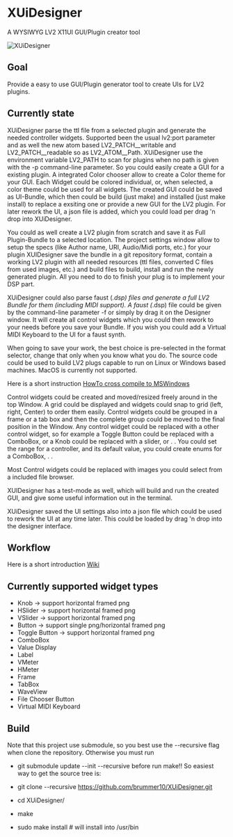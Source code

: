 # XUiDesigner
A WYSIWYG LV2 X11UI GUI/Plugin creator tool

![XUiDesigner](https://i.imgur.com/wKA2eqO.gif)

## Goal
Provide a easy to use GUI/Plugin generator tool to create UIs for LV2 plugins.

## Currently state
XUiDesigner parse the ttl file from a selected plugin and generate the needed controller widgets.
Supported been the usual lv2:port parameter and as well the new atom based LV2_PATCH__writable and LV2_PATCH__readable
so as LV2_ATOM__Path.
XUiDesigner use the environment variable LV2_PATH to scan for plugins when no path is given with the
-p command-line parameter.
So you could easily create a GUI for a existing plugin.
A integrated Color chooser allow to create a Color theme for your GUI.
Each Widget could be colored individual, or, when selected, a color theme could be used for all widgets.
The created GUI could be saved as UI-Bundle, which then could be build (just make) and installed (just make install)
to replace a exsiting one or provide a new GUI for the LV2 plugin.
For later rework the UI, a json file is added, which you could load per drag 'n drop into XUiDesigner.

You could as well create a LV2 plugin from scratch and save it as Full Plugin-Bundle to a selected location.
The project settings window allow to setup the specs (like Author name, URI, Audio/Midi ports, etc.) for your plugin 
XUIDesigner save the bundle in a git repository format, contain a working LV2 plugin with all needed resources 
(ttl files, converted C files from used images, etc.) and build files to build, install and run the newly generated plugin.
All you need to do to finish your plug is to implement your DSP part.

XUiDesigner could also parse faust (*.dsp) files and generate a full LV2 Bundle for them (including MIDI support). 
A faust (*.dsp) file could be given by the command-line parameter -f or simply by drag it on the Designer window. 
It will create all control widgets which you could then rework to your needs before you save your Bundle.
If you wish you could add a Virtual MIDI Keyboard to the UI for a faust synth.

When going to save your work, the best choice is pre-selected in the format selector, change that only when you know what you do.
The source code could be used to build LV2 plugs capable to run on Linux or Windows based machines.
MacOS is currently not supported.

Here is a short instruction [HowTo cross compile to MSWindows](https://github.com/brummer10/XUiDesigner/blob/main/README.developer.md)

Control widgets could be created and moved/resized freely around in the top Window.
A grid could be displayed and widgets could snap to grid (left, right, Center) to order them easily. 
Control widgets could be grouped in a frame or a tab box and then the complete group could be moved to the final position in the Window.
Any control widget could be replaced with a other control widget, so for example a Toggle Button could be replaced with a ComboBox,
or a Knob could be replaced with a slider, or . . 
You could set the range for a controller, and its default value, you could create enums for a ComboBox, . .

Most Control widgets could be replaced with images you could select from a included file browser.

XUIDesigner has a test-mode as well, which will build and run the created GUI, and give some useful information out in the terminal.

XUiDesigner saved the UI settings also into a json file which could be used to rework the UI at any time later.
This could be loaded by drag 'n drop into the designer interface.

## Workflow
Here is a short introduction 
[Wiki](https://github.com/brummer10/XUiDesigner/wiki/XUiDesigner)

## Currently supported widget types

 - Knob          -> support horizontal framed png
 - HSlider       -> support horizontal framed png
 - VSlider       -> support horizontal framed png
 - Button        -> support single png/horizontal framed png
 - Toggle Button -> support horizontal framed png
 - ComboBox
 - Value Display
 - Label
 - VMeter
 - HMeter
 - Frame
 - TabBox
 - WaveView
 - File Chooser Button
 - Virtual MIDI Keyboard 

## Build

Note that this project use submodule, so you best use the --recursive flag
when clone the repository. Otherwise you must run 
 - git submodule update --init --recursive
before run make!!
So easiest way to get the source tree is:

- git clone --recursive https://github.com/brummer10/XUiDesigner.git
- cd XUiDesigner/
- make
- sudo make install # will install into /usr/bin
